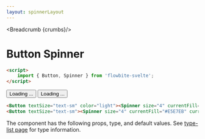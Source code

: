 ```yaml
---
layout: spinnerLayout
---
```


<script>
  import Htwo from '../utils/Htwo.svelte'
  import { Button, Spinner, Table, TableDefaultRow, Breadcrumb } from '$lib/index';
  import componentProps from '../props/Button.json'
  // Props table
  let items = componentProps.props
	let propHeader = ['Name', 'Type', 'Default']
	
	let divClass='w-full relative overflow-x-auto shadow-md sm:rounded-lg'

  let crumbs = [
    {
      label:'Home',
      href:'/'
    },
    {
      label:'Spinners',
      href:'/spinners/'
    },
    {
      label:'Button spinner',
      href:'/spinners/button-spinner'
    },
  ]
</script>

<Breadcrumb {crumbs}/>

<h1 class="text-3xl w-full dark:text-white py-8">Button Spinner</h1>

```html
<script>
	import { Button, Spinner } from 'flowbite-svelte';
</script>
```

<Htwo label="Spinner" />

<div class="container w-full rounded-xl my-4 mx-auto bg-gradient-to-r bg-white dark:bg-gray-900 border border-gray-200 dark:border-gray-700 p-2 sm:p-6">

<Button textSize="text-sm" color="light" ><Spinner size="4" currentFill="#E5E7EB" currentColor="#1C64F2" />Loading ...</Button>
<Button textSize="text-sm"><Spinner size="4" currentFill="#E5E7EB" currentColor="#fff" />Loading ...</Button>

</div>

```html
<Button textSize="text-sm" color="light"><Spinner size="4" currentFill="#E5E7EB" currentColor="#1C64F2" />Loading ...</Button>
<Button textSize="text-sm"><Spinner size="4" currentFill="#E5E7EB" currentColor="#fff" />Loading ...</Button>
```

<Htwo label="Props" />

<p>The component has the following props, type, and default values. See <a href="/type-list" class="text-blue-600 hover:underline dark:text-blue-500">type-list page</a> for type information.</p>

<Table header={propHeader} {divClass} >
  <TableDefaultRow {items} rowState='hover' />
</Table>
